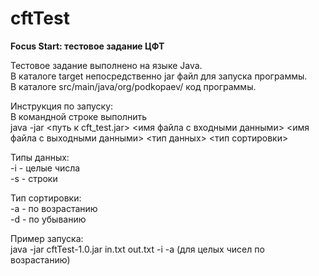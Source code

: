 # cftTest
**Focus Start: тестовое задание ЦФТ**  

Тестовое задание выполнено на языке Java.  
В каталоге target непосредственно jar файл для запуска программы.  
В каталоге src/main/java/org/podkopaev/ код программы.

Инструкция по запуску:  
В командной строке выполнить  
java -jar <путь к cft_test.jar> <имя файла с входными данными> <имя файла с выходными данными> <тип данных> <тип сортировки>

Типы данных:  
-i - целые числа  
-s - строки

Тип сортировки:  
-a - по возрастанию  
-d - по убыванию

Пример запуска:  
java -jar cftTest-1.0.jar in.txt out.txt -i -a (для целых чисел по возрастанию)
